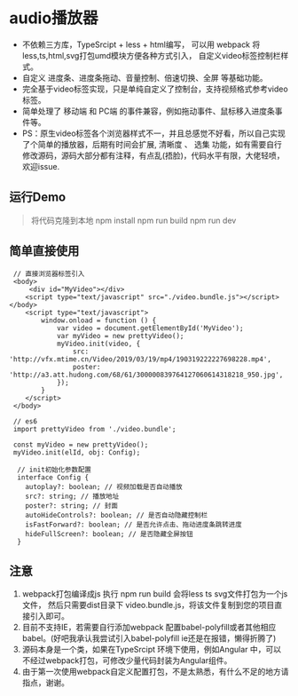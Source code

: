 # audio播放器

- 不依赖三方库，TypeSrcipt + less + html编写， 可以用 webpack 将less,ts,html,svg打包umd模块方便各种方式引入， 自定义video标签控制栏样式。
- 自定义 进度条、进度条拖动、音量控制、倍速切换、全屏 等基础功能。
- 完全基于video标签实现，只是单纯自定义了控制台，支持视频格式参考video标签。
- 简单处理了 移动端 和 PC端 的事件兼容，例如拖动事件、鼠标移入进度条事件等。
- PS：原生video标签各个浏览器样式不一，并且总感觉不好看，所以自己实现了个简单的播放器，后期有时间会扩展, 清晰度 、 选集 功能，如有需要自行修改源码，源码大部分都有注释，有点乱(捂脸)，代码水平有限，大佬轻喷，欢迎issue.

## 运行Demo

 > 将代码克隆到本地
 > npm install
 > npm run build
 > npm run dev

## 简单直接使用

``` javaSrcipt
 // 直接浏览器标签引入
 <body>
     <div id="MyVideo"></div>
    <script type="text/javascript" src="./video.bundle.js"></script></body>
    <script type="text/javascript">
        window.onload = function () {
            var video = document.getElementById('MyVideo');
            var myVideo = new prettyVideo();
            myVideo.init(video, {
                src: 'http://vfx.mtime.cn/Video/2019/03/19/mp4/190319222227698228.mp4',
                poster: 'http://a3.att.hudong.com/68/61/300000839764127060614318218_950.jpg',
            });
        }
    </script>
 </body>

 // es6
 import prettyVideo from './video.bundle';

 const myVideo = new prettyVideo();
 myVideo.init(elId, obj: Config);

  // init初始化参数配置
  interface Config {
    autoplay?: boolean; // 视频加载是否自动播放
    src?: string; // 播放地址
    poster?: string; // 封面
    autoHideControls?: boolean; // 是否自动隐藏控制栏
    isFastForward?: boolean; // 是否允许点击、拖动进度条跳转进度
    hideFullScreen?: boolean; // 是否隐藏全屏按钮
  }
```

## 注意

1. webpack打包编译成js 执行 npm run build 会将less ts svg文件打包为一个js文件， 然后只需要dist目录下 video.bundle.js，将该文件复制到您的项目直接引入即可。
2. 目前不支持IE，若需要自行添加webpack 配置babel-polyfill或者其他相应babel。(好吧我承认我尝试引入babel-polyfill ie还是在报错，懒得折腾了)
3. 源码本身是一个类，如果在TypeSrcipt 环境下使用，例如Angular 中，可以不经过webpack打包，可修改少量代码封装为Angular组件。
4. 由于第一次使用webpack自定义配置打包，不是太熟悉，有什么不足的地方请指点，谢谢。
